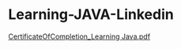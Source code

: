 # Learning-JAVA-Linkedin
[CertificateOfCompletion_Learning Java.pdf](https://github.com/tharindu97/Learning-JAVA-Linkedin/files/6758678/CertificateOfCompletion_Learning.Java.pdf)
